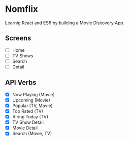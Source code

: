 # Nomflix

Learnig React and ES6 by building a Movie Discovery App.

## Screens

- [ ] Home
- [ ] TV Shows
- [ ] Search
- [ ] Detail

## API Verbs

- [X] Now Playing (Movie)
- [X] Upcoming (Movie)
- [X] Popular (TV, Movie)
- [X] Top Rated (TV)
- [X] Airing Today (TV)
- [X] TV Show Detail
- [X] Movie Detail
- [X] Search (Movie, TV)